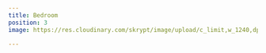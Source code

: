 ```yaml
---
title: Bedroom
position: 3
image: https://res.cloudinary.com/skrypt/image/upload/c_limit,w_1240,dpr_auto,f_auto/v1591745491/chrinas/IMG_6628_1_zoi9gd.jpg

---
```

